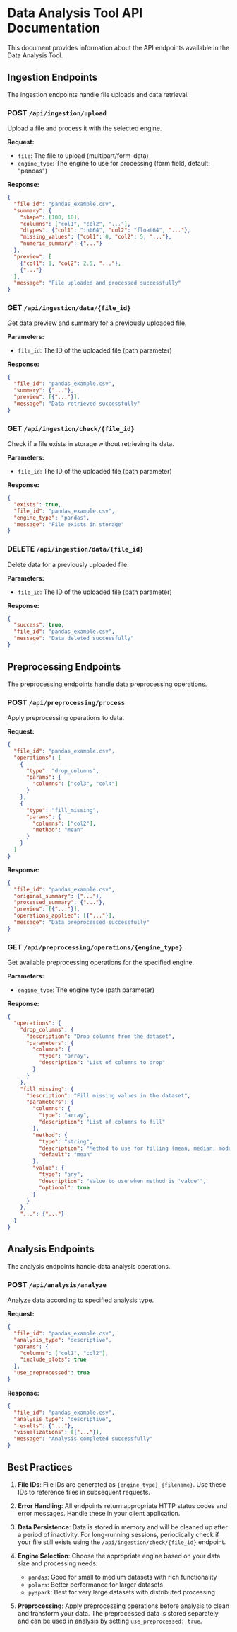 # Data Analysis Tool API Documentation

This document provides information about the API endpoints available in the Data Analysis Tool.

## Ingestion Endpoints

The ingestion endpoints handle file uploads and data retrieval.

### POST `/api/ingestion/upload`

Upload a file and process it with the selected engine.

**Request:**
- `file`: The file to upload (multipart/form-data)
- `engine_type`: The engine to use for processing (form field, default: "pandas")

**Response:**
```json
{
  "file_id": "pandas_example.csv",
  "summary": {
    "shape": [100, 10],
    "columns": ["col1", "col2", "..."],
    "dtypes": {"col1": "int64", "col2": "float64", "..."},
    "missing_values": {"col1": 0, "col2": 5, "..."},
    "numeric_summary": {"..."}
  },
  "preview": [
    {"col1": 1, "col2": 2.5, "..."},
    {"..."}
  ],
  "message": "File uploaded and processed successfully"
}
```

### GET `/api/ingestion/data/{file_id}`

Get data preview and summary for a previously uploaded file.

**Parameters:**
- `file_id`: The ID of the uploaded file (path parameter)

**Response:**
```json
{
  "file_id": "pandas_example.csv",
  "summary": {"..."},
  "preview": [{"..."}],
  "message": "Data retrieved successfully"
}
```

### GET `/api/ingestion/check/{file_id}`

Check if a file exists in storage without retrieving its data.

**Parameters:**
- `file_id`: The ID of the uploaded file (path parameter)

**Response:**
```json
{
  "exists": true,
  "file_id": "pandas_example.csv",
  "engine_type": "pandas",
  "message": "File exists in storage"
}
```

### DELETE `/api/ingestion/data/{file_id}`

Delete data for a previously uploaded file.

**Parameters:**
- `file_id`: The ID of the uploaded file (path parameter)

**Response:**
```json
{
  "success": true,
  "file_id": "pandas_example.csv",
  "message": "Data deleted successfully"
}
```

## Preprocessing Endpoints

The preprocessing endpoints handle data preprocessing operations.

### POST `/api/preprocessing/process`

Apply preprocessing operations to data.

**Request:**
```json
{
  "file_id": "pandas_example.csv",
  "operations": [
    {
      "type": "drop_columns",
      "params": {
        "columns": ["col3", "col4"]
      }
    },
    {
      "type": "fill_missing",
      "params": {
        "columns": ["col2"],
        "method": "mean"
      }
    }
  ]
}
```

**Response:**
```json
{
  "file_id": "pandas_example.csv",
  "original_summary": {"..."},
  "processed_summary": {"..."},
  "preview": [{"..."}],
  "operations_applied": [{"..."}],
  "message": "Data preprocessed successfully"
}
```

### GET `/api/preprocessing/operations/{engine_type}`

Get available preprocessing operations for the specified engine.

**Parameters:**
- `engine_type`: The engine type (path parameter)

**Response:**
```json
{
  "operations": {
    "drop_columns": {
      "description": "Drop columns from the dataset",
      "parameters": {
        "columns": {
          "type": "array",
          "description": "List of columns to drop"
        }
      }
    },
    "fill_missing": {
      "description": "Fill missing values in the dataset",
      "parameters": {
        "columns": {
          "type": "array",
          "description": "List of columns to fill"
        },
        "method": {
          "type": "string",
          "description": "Method to use for filling (mean, median, mode, value)",
          "default": "mean"
        },
        "value": {
          "type": "any",
          "description": "Value to use when method is 'value'",
          "optional": true
        }
      }
    },
    "...": {"..."}
  }
}
```

## Analysis Endpoints

The analysis endpoints handle data analysis operations.

### POST `/api/analysis/analyze`

Analyze data according to specified analysis type.

**Request:**
```json
{
  "file_id": "pandas_example.csv",
  "analysis_type": "descriptive",
  "params": {
    "columns": ["col1", "col2"],
    "include_plots": true
  },
  "use_preprocessed": true
}
```

**Response:**
```json
{
  "file_id": "pandas_example.csv",
  "analysis_type": "descriptive",
  "results": {"..."},
  "visualizations": [{"..."}],
  "message": "Analysis completed successfully"
}
```

## Best Practices

1. **File IDs**: File IDs are generated as `{engine_type}_{filename}`. Use these IDs to reference files in subsequent requests.

2. **Error Handling**: All endpoints return appropriate HTTP status codes and error messages. Handle these in your client application.

3. **Data Persistence**: Data is stored in memory and will be cleaned up after a period of inactivity. For long-running sessions, periodically check if your file still exists using the `/api/ingestion/check/{file_id}` endpoint.

4. **Engine Selection**: Choose the appropriate engine based on your data size and processing needs:
   - `pandas`: Good for small to medium datasets with rich functionality
   - `polars`: Better performance for larger datasets
   - `pyspark`: Best for very large datasets with distributed processing

5. **Preprocessing**: Apply preprocessing operations before analysis to clean and transform your data. The preprocessed data is stored separately and can be used in analysis by setting `use_preprocessed: true`.
